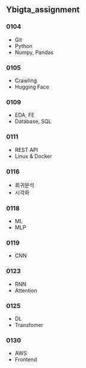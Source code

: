 ## Ybigta_assignment

### 0104
- Git
- Python
- Numpy, Pandas

### 0105
- Crawling
- Hugging Face

### 0109
- EDA, FE
- Database, SQL

### 0111
- REST API
- Linux & Docker

### 0116
- 회귀분석
- 시각화

### 0118
- ML
- MLP

### 0119
- CNN

### 0123
- RNN
- Attention

### 0125
- DL
- Transfomer

### 0130
- AWS
- Frontend
